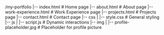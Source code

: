 /my-portfolio
|-- index.html                # Home page
|-- about.html                # About page
|-- work-experience.html      # Work Experience page
|-- projects.html            # Projects page
|-- contact.html             # Contact page
|-- css
|   |-- style.css            # General styling
|-- js
|   |-- script.js            # Dynamic interactions
|-- img
|   |-- profile-placeholder.jpg  # Placeholder for profile picture
